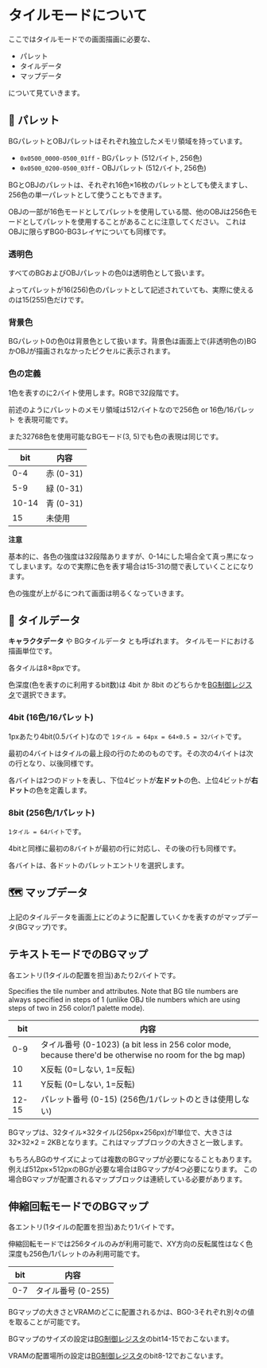 # タイルモードについて

ここではタイルモードでの画面描画に必要な、

- パレット
- タイルデータ
- マップデータ

について見ていきます。

## 🎨 パレット

BGパレットとOBJパレットはそれぞれ独立したメモリ領域を持っています。

- `0x0500_0000-0500_01ff` - BGパレット (512バイト, 256色)
- `0x0500_0200-0500_03ff` - OBJパレット (512バイト, 256色)

BGとOBJのパレットは、それぞれ16色×16枚のパレットとしても使えますし、256色の単一パレットとして使うこともできます。

OBJの一部が16色モードとしてパレットを使用している間、他のOBJは256色モードとしてパレットを使用することがあることに注意してください。 これはOBJに限らずBG0-BG3レイヤについても同様です。

### 透明色

すべてのBGおよびOBJパレットの色0は透明色として扱います。

よってパレットが16(256)色のパレットとして記述されていても、実際に使えるのは15(255)色だけです。

### 背景色

BGパレット0の色0は背景色として扱います。背景色は画面上で(非透明色の)BGかOBJが描画されなかったピクセルに表示されます。

### 色の定義

1色を表すのに2バイト使用します。RGBで32段階です。

前述のようにパレットのメモリ領域は512バイトなので256色 or 16色/16パレット を表現可能です。

また32768色を使用可能なBGモード(3, 5)でも色の表現は同じです。

 bit  |  内容
---- | ----
0-4   | 赤   (0-31)
5-9   | 緑 (0-31)
10-14 | 青  (0-31)
15    | 未使用

**注意**

基本的に、各色の強度は32段階ありますが、0-14にした場合全て真っ黒になってしまいます。なので実際に色を表す場合は15-31の間で表していくことになります。

色の強度が上がるにつれて画面は明るくなっていきます。

## 🦊 タイルデータ

**キャラクタデータ** や BGタイルデータ とも呼ばれます。 タイルモードにおける描画単位です。

各タイルは8×8pxです。 

色深度(色を表すのに利用するbit数)は 4bit か 8bit のどちらかを[BG制御レジスタ](./bg_control.md)で選択できます。

### 4bit (16色/16パレット)

1pxあたり4bit(0.5バイト)なので `1タイル = 64px = 64×0.5 = 32バイト`です。

最初の4バイトはタイルの最上段の行のためのものです。その次の4バイトは次の行となり、以後同様です。

各バイトは2つのドットを表し、下位4ビットが**左ドット**の色、上位4ビットが**右ドット**の色を定義します。

### 8bit (256色/1パレット)

`1タイル = 64バイト`です。

4bitと同様に最初の8バイトが最初の行に対応し、その後の行も同様です。

各バイトは、各ドットのパレットエントリを選択します。

## 🗺 マップデータ

上記のタイルデータを画面上にどのように配置していくかを表すのがマップデータ(BGマップ)です。

## テキストモードでのBGマップ

各エントリ(1タイルの配置を担当)あたり2バイトです。

Specifies the tile number and attributes. Note that BG tile numbers are always specified in steps of 1 (unlike OBJ tile numbers which are using steps of two in 256 color/1 palette mode).

 bit  |  内容 
---- | ---- 
0-9   | タイル番号 (0-1023) (a bit less in 256 color mode, because there'd be otherwise no room for the bg map)
10    | X反転 (0=しない, 1=反転)
11    | Y反転 (0=しない, 1=反転)
12-15 | パレット番号 (0-15) (256色/1パレットのときは使用しない)

BGマップは、32タイル×32タイル(256px×256px)が1単位で、大きさは 32×32×2 = 2KBとなります。これはマップブロックの大きさと一致します。

もちろんBGのサイズによっては複数のBGマップが必要になることもあります。 例えば512px×512pxのBGが必要な場合はBGマップが4つ必要になります。 この場合BGマップが配置されるマップブロックは連続している必要があります。

## 伸縮回転モードでのBGマップ

各エントリ(1タイルの配置を担当)あたり1バイトです。

伸縮回転モードでは256タイルのみが利用可能で、XY方向の反転属性はなく色深度も256色/1パレットのみ利用可能です。

 bit  |  内容 
---- | ---- 
0-7 | タイル番号 (0-255)

BGマップの大きさとVRAMのどこに配置されるかは、BG0-3それぞれ別々の値を取ることが可能です。

BGマップのサイズの設定は[BG制御レジスタ](./bg_control.md)のbit14-15でおこないます。

VRAMの配置場所の設定は[BG制御レジスタ](./bg_control.md)のbit8-12でおこないます。
